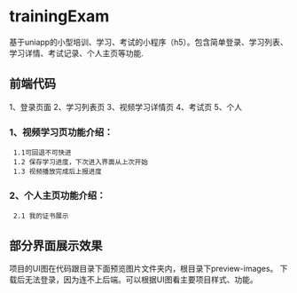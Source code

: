 # trainingExam
基于uniapp的小型培训、学习、考试的小程序（h5）。包含简单登录、学习列表、学习详情、考试记录、个人主页等功能.
## 前端代码
1、登录页面 2、学习列表页 3、视频学习详情页 4、考试页 5、个人

### 1、视频学习页功能介绍： 
     1.1可回退不可快进
     1.2 保存学习进度，下次进入界面从上次开始
     1.3 视频播放完成后上报进度
      
### 2、个人主页功能介绍： 
     2.1 我的证书展示
     
## 部分界面展示效果
项目的UI图在代码跟目录下面预览图片文件夹内，根目录下preview-images。
下载后无法登录，因为连不上后端。可以根据UI图看主要项目样式、功能。

